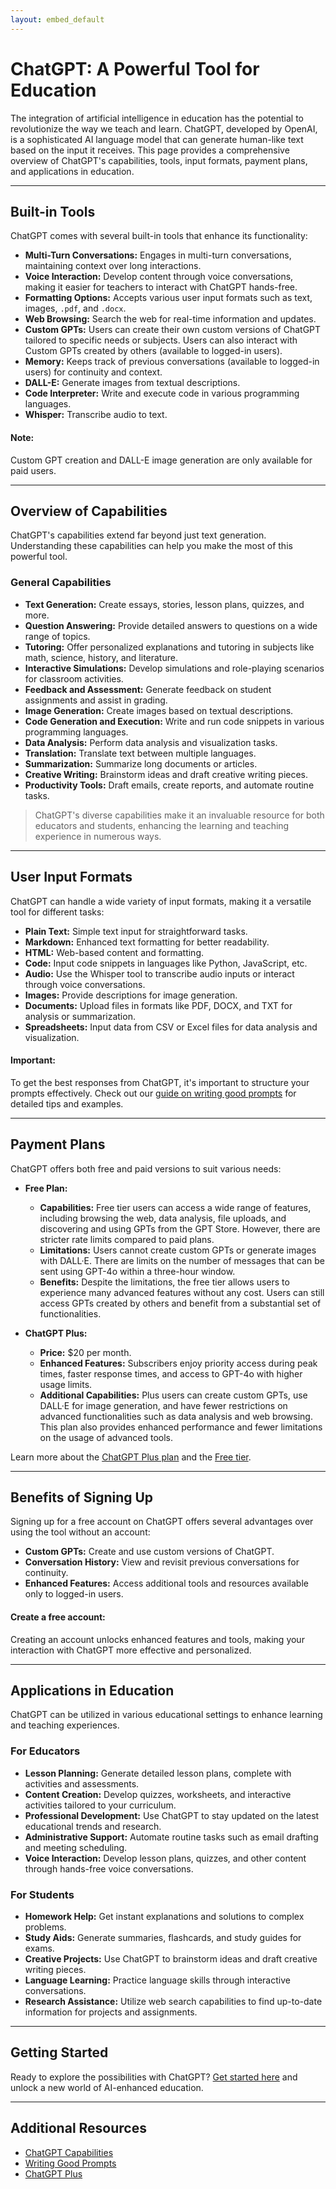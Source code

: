 ```yaml
---
layout: embed_default
---
```


# ChatGPT: A Powerful Tool for Education

The integration of artificial intelligence in education has the potential to revolutionize the way we teach and learn. ChatGPT, developed by OpenAI, is a sophisticated AI language model that can generate human-like text based on the input it receives. This page provides a comprehensive overview of ChatGPT's capabilities, tools, input formats, payment plans, and applications in education.

* * *

## Built-in Tools

ChatGPT comes with several built-in tools that enhance its functionality:

- **Multi-Turn Conversations:** Engages in multi-turn conversations, maintaining context over long interactions.
- **Voice Interaction:** Develop content through voice conversations, making it easier for teachers to interact with ChatGPT hands-free.
- **Formatting Options:** Accepts various user input formats such as text, images, `.pdf`, and `.docx`.
- **Web Browsing:** Search the web for real-time information and updates.
- **Custom GPTs:** Users can create their own custom versions of ChatGPT tailored to specific needs or subjects. Users can also interact with Custom GPTs created by others (available to logged-in users).
- **Memory:** Keeps track of previous conversations (available to logged-in users) for continuity and context.
- **DALL-E:** Generate images from textual descriptions.
- **Code Interpreter:** Write and execute code in various programming languages.
- **Whisper:** Transcribe audio to text.

<div class="alert alert-block alert-info">
<h4>Note:</h4> Custom GPT creation and DALL-E image generation are only available for paid users.
</div>

* * *

## Overview of Capabilities

ChatGPT's capabilities extend far beyond just text generation. Understanding these capabilities can help you make the most of this powerful tool.

### General Capabilities

- **Text Generation:** Create essays, stories, lesson plans, quizzes, and more.
- **Question Answering:** Provide detailed answers to questions on a wide range of topics.
- **Tutoring:** Offer personalized explanations and tutoring in subjects like math, science, history, and literature.
- **Interactive Simulations:** Develop simulations and role-playing scenarios for classroom activities.
- **Feedback and Assessment:** Generate feedback on student assignments and assist in grading.
- **Image Generation:** Create images based on textual descriptions.
- **Code Generation and Execution:** Write and run code snippets in various programming languages.
- **Data Analysis:** Perform data analysis and visualization tasks.
- **Translation:** Translate text between multiple languages.
- **Summarization:** Summarize long documents or articles.
- **Creative Writing:** Brainstorm ideas and draft creative writing pieces.
- **Productivity Tools:** Draft emails, create reports, and automate routine tasks.

> ChatGPT's diverse capabilities make it an invaluable resource for both educators and students, enhancing the learning and teaching experience in numerous ways.

* * *

## User Input Formats

ChatGPT can handle a wide variety of input formats, making it a versatile tool for different tasks:

- **Plain Text:** Simple text input for straightforward tasks.
- **Markdown:** Enhanced text formatting for better readability.
- **HTML:** Web-based content and formatting.
- **Code:** Input code snippets in languages like Python, JavaScript, etc.
- **Audio:** Use the Whisper tool to transcribe audio inputs or interact through voice conversations.
- **Images:** Provide descriptions for image generation.
- **Documents:** Upload files in formats like PDF, DOCX, and TXT for analysis or summarization.
- **Spreadsheets:** Input data from CSV or Excel files for data analysis and visualization.

<div class="alert alert-block alert-info">
<h4>Important:</h4> To get the best responses from ChatGPT, it's important to structure your prompts effectively. Check out our <a href="https://teaghan.github.io/AI-Enhanced-Education/md_files/writing_prompts.html" target="_blank">guide on writing good prompts</a> for detailed tips and examples.
</div>

* * *

## Payment Plans

ChatGPT offers both free and paid versions to suit various needs:

- **Free Plan:** 
  - **Capabilities:** Free tier users can access a wide range of features, including browsing the web, data analysis, file uploads, and discovering and using GPTs from the GPT Store. However, there are stricter rate limits compared to paid plans.
  - **Limitations:** Users cannot create custom GPTs or generate images with DALL·E. There are limits on the number of messages that can be sent using GPT-4o within a three-hour window.
  - **Benefits:** Despite the limitations, the free tier allows users to experience many advanced features without any cost. Users can still access GPTs created by others and benefit from a substantial set of functionalities.

- **ChatGPT Plus:** 
  - **Price:** $20 per month.
  - **Enhanced Features:** Subscribers enjoy priority access during peak times, faster response times, and access to GPT-4o with higher usage limits.
  - **Additional Capabilities:** Plus users can create custom GPTs, use DALL·E for image generation, and have fewer restrictions on advanced functionalities such as data analysis and web browsing. This plan also provides enhanced performance and fewer limitations on the usage of advanced tools.

Learn more about the [ChatGPT Plus plan](https://help.openai.com/en/articles/6950777-what-is-chatgpt-plus) and the [Free tier](https://help.openai.com/en/articles/9275245-using-chatgpt-s-free-tier-faq).

* * *

## Benefits of Signing Up

Signing up for a free account on ChatGPT offers several advantages over using the tool without an account:

- **Custom GPTs:** Create and use custom versions of ChatGPT.
- **Conversation History:** View and revisit previous conversations for continuity.
- **Enhanced Features:** Access additional tools and resources available only to logged-in users.

<div class="alert alert-block alert-info">
<h4>Create a free account:</h4> Creating an account unlocks enhanced features and tools, making your interaction with ChatGPT more effective and personalized.
</div>

* * *

## Applications in Education

ChatGPT can be utilized in various educational settings to enhance learning and teaching experiences.

### For Educators

- **Lesson Planning:** Generate detailed lesson plans, complete with activities and assessments.
- **Content Creation:** Develop quizzes, worksheets, and interactive activities tailored to your curriculum.
- **Professional Development:** Use ChatGPT to stay updated on the latest educational trends and research.
- **Administrative Support:** Automate routine tasks such as email drafting and meeting scheduling.
- **Voice Interaction:** Develop lesson plans, quizzes, and other content through hands-free voice conversations.

### For Students

- **Homework Help:** Get instant explanations and solutions to complex problems.
- **Study Aids:** Generate summaries, flashcards, and study guides for exams.
- **Creative Projects:** Use ChatGPT to brainstorm ideas and draft creative writing pieces.
- **Language Learning:** Practice language skills through interactive conversations.
- **Research Assistance:** Utilize web search capabilities to find up-to-date information for projects and assignments.

* * *

## Getting Started

Ready to explore the possibilities with ChatGPT? [Get started here](https://chatgpt.com) and unlock a new world of AI-enhanced education.

* * *

## Additional Resources

- [ChatGPT Capabilities](https://help.openai.com/en/articles/9260256-chatgpt-capabilities-overview/)
- [Writing Good Prompts](https://teaghan.github.io/AI-Enhanced-Education/md_files/writing_prompts.html)
- [ChatGPT Plus](https://help.openai.com/en/articles/6950777-what-is-chatgpt-plus)